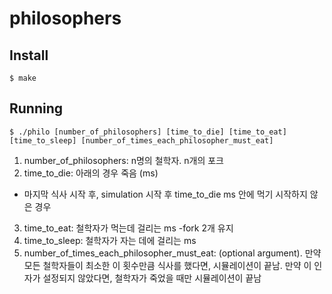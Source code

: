 # philosophers

## Install
```
$ make
```

## Running  
```
$ ./philo [number_of_philosophers] [time_to_die] [time_to_eat] [time_to_sleep] [number_of_times_each_philosopher_must_eat]
```
1. number_of_philosophers: n명의 철학자. n개의 포크
2. time_to_die: 아래의 경우 죽음 (ms) 
  - 마지막 식사 시작 후, simulation 시작 후 time_to_die ms 안에 먹기 시작하지 않은 경우 
3. time_to_eat: 철학자가 먹는데 걸리는 ms
  -fork 2개 유지 
4. time_to_sleep: 철학자가 자는 데에 걸리는 ms
5. number_of_times_each_philosopher_must_eat: (optional argument). 만약 모든 철학자들이 최소한 이 횟수만큼 식사를 했다면, 시뮬레이션이 끝남. 만약 이 인자가 설정되지 않았다면, 철학자가 죽었을 때만 시뮬레이션이 끝남 
